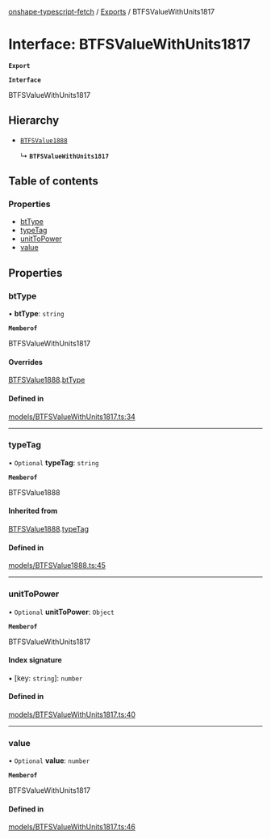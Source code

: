 [onshape-typescript-fetch](../README.md) / [Exports](../modules.md) / BTFSValueWithUnits1817

# Interface: BTFSValueWithUnits1817

**`Export`**

**`Interface`**

BTFSValueWithUnits1817

## Hierarchy

- [`BTFSValue1888`](BTFSValue1888.md)

  ↳ **`BTFSValueWithUnits1817`**

## Table of contents

### Properties

- [btType](BTFSValueWithUnits1817.md#bttype)
- [typeTag](BTFSValueWithUnits1817.md#typetag)
- [unitToPower](BTFSValueWithUnits1817.md#unittopower)
- [value](BTFSValueWithUnits1817.md#value)

## Properties

### btType

• **btType**: `string`

**`Memberof`**

BTFSValueWithUnits1817

#### Overrides

[BTFSValue1888](BTFSValue1888.md).[btType](BTFSValue1888.md#bttype)

#### Defined in

[models/BTFSValueWithUnits1817.ts:34](https://github.com/toebes/onshape-typescript-fetch/blob/3e11ae1/models/BTFSValueWithUnits1817.ts#L34)

___

### typeTag

• `Optional` **typeTag**: `string`

**`Memberof`**

BTFSValue1888

#### Inherited from

[BTFSValue1888](BTFSValue1888.md).[typeTag](BTFSValue1888.md#typetag)

#### Defined in

[models/BTFSValue1888.ts:45](https://github.com/toebes/onshape-typescript-fetch/blob/3e11ae1/models/BTFSValue1888.ts#L45)

___

### unitToPower

• `Optional` **unitToPower**: `Object`

**`Memberof`**

BTFSValueWithUnits1817

#### Index signature

▪ [key: `string`]: `number`

#### Defined in

[models/BTFSValueWithUnits1817.ts:40](https://github.com/toebes/onshape-typescript-fetch/blob/3e11ae1/models/BTFSValueWithUnits1817.ts#L40)

___

### value

• `Optional` **value**: `number`

**`Memberof`**

BTFSValueWithUnits1817

#### Defined in

[models/BTFSValueWithUnits1817.ts:46](https://github.com/toebes/onshape-typescript-fetch/blob/3e11ae1/models/BTFSValueWithUnits1817.ts#L46)
